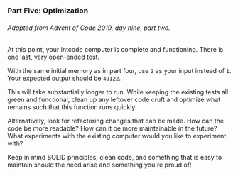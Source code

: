### Part Five: Optimization
###### Adapted from Advent of Code 2019, day nine, part two.

At this point, your Intcode computer is complete and functioning. There is one last, very open-ended test.

With the same initial memory as in part four, use `2` as your input instead of `1`. Your expected output should be `49122`.
 
This will take substantially longer to run. While keeping the existing tests all green and functional, clean up any leftover code cruft and optimize what remains such that this function runs quickly.

Alternatively, look for refactoring changes that can be made. How can the code be more readable? How can it be more maintainable in the future? What experiments with the existing computer would you like to experiment with?

Keep in mind SOLID principles, clean code, and something that is easy to maintain should the need arise and something you're proud of!
